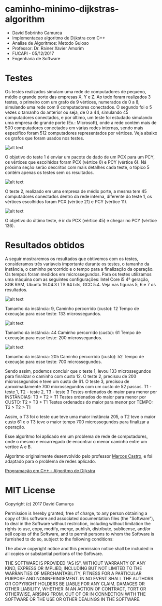 # caminho-minimo-dijkstras-algorithm


 * David Sobrinho Camurca
 * Implementacao algoritmo de Dijkstra com C++
 * Analise de Algoritmos: Metodo Guloso
 * Professor: Dr. Rainer Xavier Amorim
 * FUCAPI - 05/12/2017
 * Engenharia de Software

# Testes

Os testes realizados simulam uma rede de computadores de pequeno, médio e grande porte das empresas X, Y e Z. Ao todo foram realizados 3 testes, o primeiro com um grafo de 9 vértices, numerados de 0 a 8, simulando uma rede com 9 computadores conectados. O segundo foi o 5 vezes o tamanho do anterior ou seja, de 0 a 44, simulando 45 computadores conectados, e por último, um teste foi estudado simulando uma empresa de grande porte (Ex.: Microsoft), onde a rede contém mais de 500 computadores conectados em várias redes internas, sendo mais específico foram 512 computadores representados por vértices. Veja abaixo os grafos que foram usados nos testes.

![alt text](https://github.com/davidscamurca/caminho-minimo-dijkstras-algorithm/blob/master/T1.png "grafo1")



O objetivo do teste 1 é enviar um pacote de dado de um PCX para um PCY, os vértices que escolhidos foram PCX (vértice 0) e PCY (vértice 6). Ná próxima seção serão descritos com mais detalhes cada teste, o tópico 5 contém apenas os testes sem os resultados.

![alt text](https://github.com/davidscamurca/caminho-minimo-dijkstras-algorithm/blob/master/T2.png "grafo2")

O teste 2, realizado em uma empresa de médio porte, a mesma tem 45 computadores conectados dentro da rede interna, diferente do teste 1, os vértices escolhidos foram PCX (vértice 21) e PCY (vértice 11).


![alt text](https://github.com/davidscamurca/caminho-minimo-dijkstras-algorithm/blob/master/T3.png "grafo3")

O objetivo do último teste, é ir do PCX (vértice 45) e chegar no PCY (vértice 136).

# Resultados obtidos
A seguir mostraremos os resultados que obtivemos com os testes, consideramos três variáveis importante durante os testes, o tamanho da instância, o caminho percorrido e o tempo para a finalização da operação. Os tempos foram medidos em microssegundos. Para os testes utilizamos uma máquina com as seguintes configurações: Intel Core i5 4ª geração, 8GB RAM, Ubuntu 16.04.3 LTS 64 bits, GCC 5.4. Veja nas figuras 5, 6 e 7 os resultados.


![alt text](https://github.com/davidscamurca/caminho-minimo-dijkstras-algorithm/blob/master/T1-RESULT.png "result1")


Tamanho da instância: 9,
Caminho percorrido (custo): 12
Tempo de execução para esse teste: 133 microssegundos.


![alt text](https://github.com/davidscamurca/caminho-minimo-dijkstras-algorithm/blob/master/T2-RESULT.png "result2")


Tamanho da instância: 44
Caminho percorrido (custo): 61
Tempo de execução para esse teste: 200 microssegundos.


![alt text](https://github.com/davidscamurca/caminho-minimo-dijkstras-algorithm/blob/master/T3-RESULT.png "result3")

 
Tamanho da instância: 205
Caminho percorrido (custo): 52
Tempo de execução para esse teste: 700 microssegundos.

Sendo assim, podemos concluir que o teste 1, levou 133 microssegundos para finalizar o caminho com custo 12. O teste 2, precisou de 200 microssegundos e teve um custo de 61. O teste 3, precisou de aproximadamente 700 microssegundos com um custo de 52 passos.
T1 - teste 1, T2 - teste 2, T3 - teste 3
Testes ordenados do maior para menor por INSTÂNCIAS: T3 > T2 > T1
Testes ordenados do maior para menor por CUSTO: T2 > T3 > T1
Testes ordenados do maior para menor por TEMPO: T3 > T2 > T1

Assim, o T3 foi o teste que teve uma maior instância 205, o T2 teve o maior custo 61 e o T3 teve o maior tempo 700 microssegundos para finalizar a operação.

Esse algoritmo foi aplicado em um problema de rede de computadores, onde o mesmo e encarregado de encontrar o menor caminho entre um vertice A e B.

Algoritmo originalmente desenvolvido pelo professor [Marcos Castro](https://github.com/marcoscastro), e foi adaptado para o problema de redes aplicado.  

[Programação em C++ - Algoritmo de Dijkstra](https://gist.github.com/marcoscastro/d4e0df5b134c2cd63cf2)

# MIT License

Copyright (c) 2017 David Camurça

Permission is hereby granted, free of charge, to any person obtaining a copy
of this software and associated documentation files (the "Software"), to deal
in the Software without restriction, including without limitation the rights
to use, copy, modify, merge, publish, distribute, sublicense, and/or sell
copies of the Software, and to permit persons to whom the Software is
furnished to do so, subject to the following conditions:

The above copyright notice and this permission notice shall be included in all
copies or substantial portions of the Software.

THE SOFTWARE IS PROVIDED "AS IS", WITHOUT WARRANTY OF ANY KIND, EXPRESS OR
IMPLIED, INCLUDING BUT NOT LIMITED TO THE WARRANTIES OF MERCHANTABILITY,
FITNESS FOR A PARTICULAR PURPOSE AND NONINFRINGEMENT. IN NO EVENT SHALL THE
AUTHORS OR COPYRIGHT HOLDERS BE LIABLE FOR ANY CLAIM, DAMAGES OR OTHER
LIABILITY, WHETHER IN AN ACTION OF CONTRACT, TORT OR OTHERWISE, ARISING FROM,
OUT OF OR IN CONNECTION WITH THE SOFTWARE OR THE USE OR OTHER DEALINGS IN THE
SOFTWARE.
